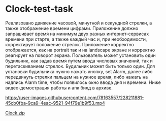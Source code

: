 # Clock-test-task
Реализовано движение часовой, минутной и секундной стрелки, а также отображение времени цифрами.
Приложение должно запрашивает время на минимум двух разных интернет-сервисах времени при старте, а также каждый час и, при необходимости, корректирует положение стрелок.
Приложение корректно отображается, как на portrait так и на landscape экране и корректно реагирует на поворот экрана.
Пользователь может установить один будильник, как задав время путем ввода числовых значений, так и перетаскиванием стрелок. Будильник может быть только один.
Для установки будильника нужно нажать кнопку, set Alarm, далее либо передвинуть стрелки пальцем на нужное время, либо нажать на надпись Alarm time, чтобы появилось окно ввода дня и времени. Ниже видео-демострация работы и апк билд в архиве.


https://user-images.githubusercontent.com/78163557/228211881-45cb0fba-9ca9-4eac-9521-94f79e1b9f53.mp4

[Clock.zip](https://github.com/karbofos22/Clock-test-task/files/11088408/Clock.zip)
